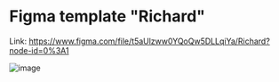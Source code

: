# Figma template "Richard"
Link: https://www.figma.com/file/t5aUlzww0YQoQw5DLLqiYa/Richard?node-id=0%3A1

![image](https://user-images.githubusercontent.com/48865829/205456785-1faa6b91-d408-4261-a551-a3951b790fd1.png)

